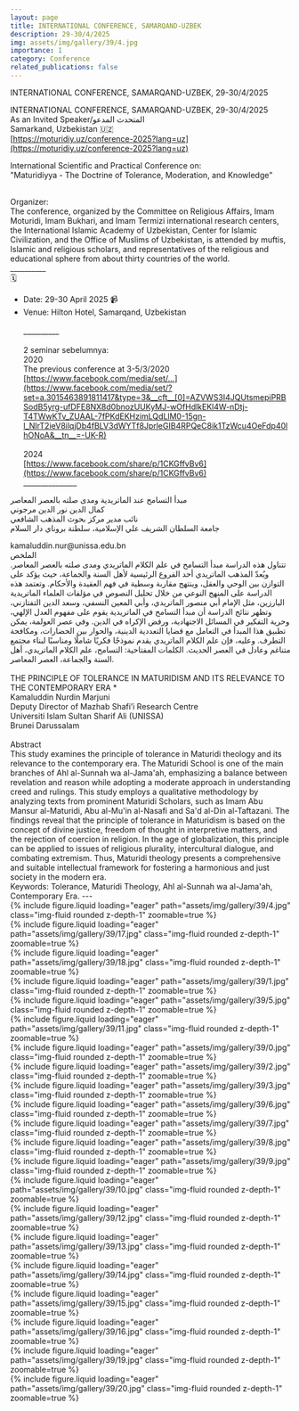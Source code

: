 ```yaml
---
layout: page
title: INTERNATIONAL CONFERENCE, SAMARQAND-UZBEK
description: 29-30/4/2025
img: assets/img/gallery/39/4.jpg
importance: 1
category: Conference
related_publications: false
---
```


<p class="distill-post-title">INTERNATIONAL CONFERENCE, SAMARQAND-UZBEK, 29-30/4/2025</p>

INTERNATIONAL CONFERENCE, SAMARQAND-UZBEK, 29-30/4/2025 <br>
As an Invited Speaker/المتحدث المدعو
<br>Samarkand, Uzbekistan 🇺🇿<br>
[https://moturidiy.uz/conference-2025?lang=uz](https://moturidiy.uz/conference-2025?lang=uz)<br>

International Scientific and Practical Conference on:<br>
"Maturidiyya - The Doctrine of Tolerance, Moderation, and Knowledge"<br><br>

Organizer:<br>
The conference, organized by the Committee on Religious Affairs, Imam Moturidi, Imam Bukhari, and Imam Termizi international research centers, the International Islamic Academy of Uzbekistan, Center for Islamic Civilization, and the Office of Muslims of Uzbekistan, is attended by muftis, Islamic and religious scholars, and representatives of the religious and educational sphere from about thirty countries of the world.<br>
__________<br>
🗓️<br>
* Date: 29-30 April 2025
📹
* Venue:
Hilton Hotel, Samarqand, Uzbekistan<br><br>
__________<br><br>
2 seminar sebelumnya:<br>
2020<br>
The previous conference at 3-5/3/2020<br>
[https://www.facebook.com/media/set/...](https://www.facebook.com/media/set/?set=a.3015463891811417&type=3&__cft__[0]=AZVWS3I4JQUtsmepiPRBSodB5yrg-ufDFE8NX8d0bnozUUKyMJ-wOfHdlkEKl4W-nDtj-T4TWwKTv_ZUAAL-7fPKdEKHzimLQdLlM0-15gn-l_NIrT2ieV8ilqjDb4fBLV3dWYTf8JprleGIB4RPQeC8ik1TzWcu4OeFdp40lhONoA&__tn__=-UK-R)<br><br>
2024<br>
[https://www.facebook.com/share/p/1CKGffvBv6](https://www.facebook.com/share/p/1CKGffvBv6)<br>
_______________<br>
<div class="rtl">

مبدأ التسامح عند الماتريدية ومدى صلته بالعصر المعاصر<br>
كمال الدين نور الدين مرجوني<br>
نائب مدير مركز بحوث المذهب الشافعي<br>
جامعة السلطان الشريف علي الإسلامية، سلطنة بروناي دار السلام<br>
</div>
kamaluddin.nur@unissa.edu.bn<br>
<div class="rtl">
الملخص<br>
تتناول هذه الدراسة مبدأ التسامح في علم الكلام الماتريدي ومدى صلته بالعصر المعاصر. ويُعدّ المذهب الماتريدي أحد الفروع الرئيسية لأهل السنة والجماعة، حيث يؤكد على التوازن بين الوحي والعقل، وينتهج مقاربة وسطية في فهم العقيدة والأحكام. وتعتمد هذه الدراسة على المنهج النوعي من خلال تحليل النصوص في مؤلفات العلماء الماتريدية البارزين، مثل الإمام أبي منصور الماتريدي، وأبي المعين النسفي، وسعد الدين التفتازني، وتظهر نتائج الدراسة أن مبدأ التسامح في الماتريدية يقوم على مفهوم العدل الإلهي، وحرية التفكير في المسائل الاجتهادية، ورفض الإكراه في الدين. وفي عصر العولمة، يمكن تطبيق هذا المبدأ في التعامل مع قضايا التعددية الدينية، والحوار بين الحضارات، ومكافحة التطرف. وعليه، فإن علم الكلام الماتريدي يقدم نموذجًا فكريًا شاملًا ومناسبًا لبناء مجتمع متناغم وعادل في العصر الحديث.
الكلمات المفتاحية: التسامح، علم الكلام الماتريدي، أهل السنة والجماعة، العصر المعاصر.<br><br>
</div>
THE PRINCIPLE OF TOLERANCE IN MATURIDISM AND ITS RELEVANCE TO THE CONTEMPORARY ERA *<br>
Kamaluddin Nurdin Marjuni<br>
Deputy Director of Mazhab Shafi’i Research Centre<br>
Universiti Islam Sultan Sharif Ali (UNISSA)<br>
Brunei Darussalam<br><br>
Abstract<br>
This study examines the principle of tolerance in Maturidi theology and its relevance to the contemporary era. The Maturidi School is one of the main branches of Ahl al-Sunnah wa al-Jama'ah, emphasizing a balance between revelation and reason while adopting a moderate approach in understanding creed and rulings. This study employs a qualitative methodology by analyzing texts from prominent Maturidi Scholars, such as Imam Abu Mansur al-Maturidi, Abu al-Mu'in al-Nasafi and Sa'd al-Din al-Taftazani. The findings reveal that the principle of tolerance in Maturidism is based on the concept of divine justice, freedom of thought in interpretive matters, and the rejection of coercion in religion. In the age of globalization, this principle can be applied to issues of religious plurality, intercultural dialogue, and combating extremism. Thus, Maturidi theology presents a comprehensive and suitable intellectual framework for fostering a harmonious and just society in the modern era.<br>
Keywords: Tolerance, Maturidi Theology, Ahl al-Sunnah wa al-Jama'ah, Contemporary Era.
---
<div class="row mt-3">
    <div class="col-sm mt-3 mt-md-0">
        {% include figure.liquid loading="eager" path="assets/img/gallery/39/4.jpg" class="img-fluid rounded z-depth-1" zoomable=true %}
    </div>
        <div class="col-sm mt-3 mt-md-0">
        {% include figure.liquid loading="eager" path="assets/img/gallery/39/17.jpg" class="img-fluid rounded z-depth-1" zoomable=true %}    
    </div>
        <div class="col-sm mt-3 mt-md-0">
        {% include figure.liquid loading="eager" path="assets/img/gallery/39/18.jpg" class="img-fluid rounded z-depth-1" zoomable=true %}   
    </div>
</div>
<div class="row mt-3">
    <div class="col-sm mt-3 mt-md-0">
        {% include figure.liquid loading="eager" path="assets/img/gallery/39/1.jpg" class="img-fluid rounded z-depth-1" zoomable=true %}
    </div>
        <div class="col-sm mt-3 mt-md-0">
        {% include figure.liquid loading="eager" path="assets/img/gallery/39/5.jpg" class="img-fluid rounded z-depth-1" zoomable=true %}    
    </div>
        <div class="col-sm mt-3 mt-md-0">
        {% include figure.liquid loading="eager" path="assets/img/gallery/39/11.jpg" class="img-fluid rounded z-depth-1" zoomable=true %}   
    </div>
</div>

<div class="row mt-3">
    <div class="col-sm mt-3 mt-md-0">
        {% include figure.liquid loading="eager" path="assets/img/gallery/39/0.jpg" class="img-fluid rounded z-depth-1" zoomable=true %}
    </div>
    <div class="col-sm mt-3 mt-md-0">
        {% include figure.liquid loading="eager" path="assets/img/gallery/39/2.jpg" class="img-fluid rounded z-depth-1" zoomable=true %}
    </div>
    <div class="col-sm mt-3 mt-md-0">
        {% include figure.liquid loading="eager" path="assets/img/gallery/39/3.jpg" class="img-fluid rounded z-depth-1" zoomable=true %}    
    </div>
</div>

<div class="row mt-3">
    <div class="col-sm mt-3 mt-md-0">
        {% include figure.liquid loading="eager" path="assets/img/gallery/39/6.jpg" class="img-fluid rounded z-depth-1" zoomable=true %}    
    </div>
    <div class="col-sm mt-3 mt-md-0">
        {% include figure.liquid loading="eager" path="assets/img/gallery/39/7.jpg" class="img-fluid rounded z-depth-1" zoomable=true %}    
    </div>
    <div class="col-sm mt-3 mt-md-0">
        {% include figure.liquid loading="eager" path="assets/img/gallery/39/8.jpg" class="img-fluid rounded z-depth-1" zoomable=true %}    
    </div>
</div>

<div class="row mt-3">
    <div class="col-sm mt-3 mt-md-0">
        {% include figure.liquid loading="eager" path="assets/img/gallery/39/9.jpg" class="img-fluid rounded z-depth-1" zoomable=true %}    
    </div>
    <div class="col-sm mt-3 mt-md-0">
        {% include figure.liquid loading="eager" path="assets/img/gallery/39/10.jpg" class="img-fluid rounded z-depth-1" zoomable=true %}   
    </div>
    <div class="col-sm mt-3 mt-md-0">
        {% include figure.liquid loading="eager" path="assets/img/gallery/39/12.jpg" class="img-fluid rounded z-depth-1" zoomable=true %}   
    </div>
</div>

<div class="row mt-3">
    <div class="col-sm mt-3 mt-md-0">
        {% include figure.liquid loading="eager" path="assets/img/gallery/39/13.jpg" class="img-fluid rounded z-depth-1" zoomable=true %}   
    </div>
    <div class="col-sm mt-3 mt-md-0">
        {% include figure.liquid loading="eager" path="assets/img/gallery/39/14.jpg" class="img-fluid rounded z-depth-1" zoomable=true %}   
    </div>
    <div class="col-sm mt-3 mt-md-0">
        {% include figure.liquid loading="eager" path="assets/img/gallery/39/15.jpg" class="img-fluid rounded z-depth-1" zoomable=true %}   
    </div>
</div>

<div class="row mt-3">
    <div class="col-sm mt-3 mt-md-0">
        {% include figure.liquid loading="eager" path="assets/img/gallery/39/16.jpg" class="img-fluid rounded z-depth-1" zoomable=true %}   
    </div>
    <div class="col-sm mt-3 mt-md-0">
        {% include figure.liquid loading="eager" path="assets/img/gallery/39/19.jpg" class="img-fluid rounded z-depth-1" zoomable=true %}   
    </div>
    <div class="col-sm mt-3 mt-md-0">
        {% include figure.liquid loading="eager" path="assets/img/gallery/39/20.jpg" class="img-fluid rounded z-depth-1" zoomable=true %}   
    </div>
</div>
     

    

    
    
    

    